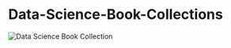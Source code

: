 # Data-Science-Book-Collections
![Data Science Book Collection](https://user-images.githubusercontent.com/105699438/225233972-a4b546cf-84f7-4aed-ac0c-0e209ceaa726.png)
